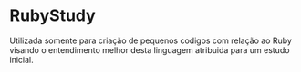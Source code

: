 # RubyStudy
Utilizada somente para criação de pequenos codigos com relação ao Ruby visando o entendimento melhor desta linguagem atribuida para um estudo inicial.
